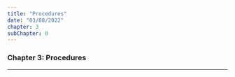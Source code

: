 ```yaml
---
title: "Procedures"
date: "03/08/2022"
chapter: 3
subChapter: 0
---
```


### Chapter 3: Procedures
---